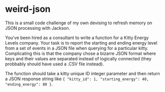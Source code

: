 # weird-json

This is a small code challenge of my own devising to refresh memory on JSON processing with Jackson.

You've been hired as a consultant to write a function for a Kitty Energy Levels company. Your task is to report the starting and ending energy level from a set of events in a JSON file when querying for a particular kitty. Complicating this is that the company chose a bizarre JSON format where keys and their values are separated instead of logically connected (they probbably should have used a .CSV file instead).

The function should take a kitty unique ID integer parameter and then return a JSON response string like `{ "kitty_id": 1, "starting_energy": 40, "ending_energy": 80 }`.
